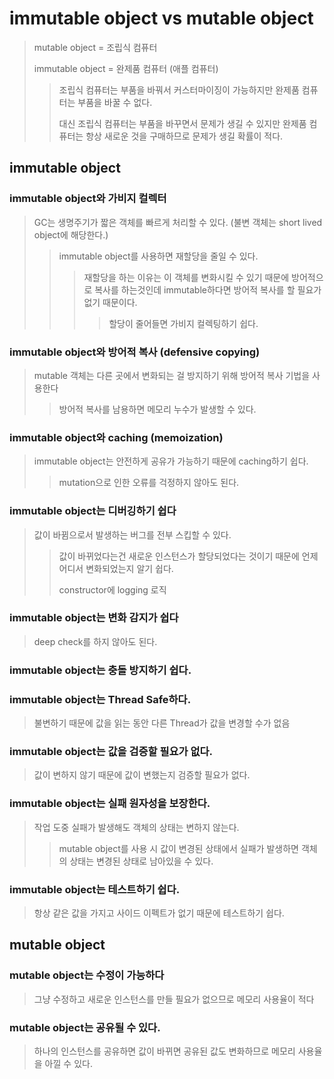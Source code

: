 # immutable object vs mutable object

> mutable object = 조립식 컴퓨터
>
> immutable object = 완제품 컴퓨터 (애플 컴퓨터)
>
> > 조립식 컴퓨터는 부품을 바꿔서 커스터마이징이 가능하지만 완제품 컴퓨터는 부품을 바꿀 수 없다.
> >
> > 대신 조립식 컴퓨터는 부품을 바꾸면서 문제가 생길 수 있지만 완제품 컴퓨터는 항상 새로운 것을 구매하므로 문제가 생길 확률이 적다.

## immutable object

### immutable object와 가비지 컬렉터

> GC는 생명주기가 짧은 객체를 빠르게 처리할 수 있다. (불변 객체는 short lived object에 해당한다.)
>
> > immutable object를 사용하면 재할당을 줄일 수 있다.
> >
> > > 재할당을 하는 이유는 이 객체를 변화시킬 수 있기 때문에 방어적으로 복사를 하는것인데 immutable하다면 방어적 복사를 할 필요가 없기 때문이다.
> > >
> > > > 할당이 줄어들면 가비지 컬렉팅하기 쉽다.

### immutable object와 방어적 복사 (defensive copying)

> mutable 객체는 다른 곳에서 변화되는 걸 방지하기 위해 방어적 복사 기법을 사용한다
>
> > 방어적 복사를 남용하면 메모리 누수가 발생할 수 있다.

### immutable object와 caching (memoization)

> immutable object는 안전하게 공유가 가능하기 때문에 caching하기 쉽다.
>
> > mutation으로 인한 오류를 걱정하지 않아도 된다.

### immutable object는 디버깅하기 쉽다

> 값이 바뀜으로서 발생하는 버그를 전부 스킵할 수 있다.
>
> > 값이 바뀌었다는건 새로운 인스턴스가 할당되었다는 것이기 때문에 언제 어디서 변화되었는지 알기 쉽다.
> >
> > constructor에 logging 로직

### immutable object는 변화 감지가 쉽다

> deep check를 하지 않아도 된다.

### immutable object는 충돌 방지하기 쉽다.

### immutable object는 Thread Safe하다.

> 불변하기 때문에 값을 읽는 동안 다른 Thread가 값을 변경할 수가 없음

### immutable object는 값을 검증할 필요가 없다.

> 값이 변하지 않기 때문에 값이 변했는지 검증할 필요가 없다.

### immutable object는 실패 원자성을 보장한다.

> 작업 도중 실패가 발생해도 객체의 상태는 변하지 않는다.
>
> > mutable object를 사용 시 값이 변경된 상태에서 실패가 발생하면 객체의 상태는 변경된 상태로 남아있을 수 있다.

### immutable object는 테스트하기 쉽다.

> 항상 같은 값을 가지고 사이드 이펙트가 없기 때문에 테스트하기 쉽다.

## mutable object

### mutable object는 수정이 가능하다

> 그냥 수정하고 새로운 인스턴스를 만들 필요가 없으므로 메모리 사용율이 적다

### mutable object는 공유될 수 있다.

> 하나의 인스턴스를 공유하면 값이 바뀌면 공유된 값도 변화하므로 메모리 사용율을 아낄 수 있다.
